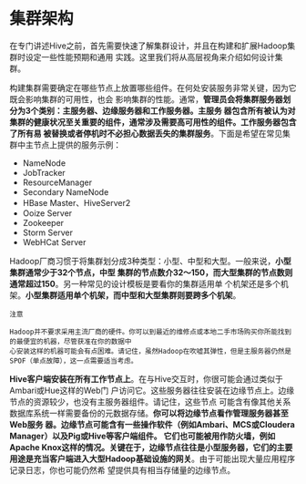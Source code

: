 集群架构
===================================================================================
在专门讲述Hive之前，首先需要快速了解集群设计，并且在构建和扩展Hadoop集群时设定一些性能预期和通用
实践。这里我们将从高层视角来介绍如何设计集群。

构建集群需要确定在哪些节点上放置哪些组件。在何处安装服务非常关键，因为它既会影响集群的可用性，也会
影响集群的性能。通常，**管理员会将集群服务器划分为3个类别：主服务器、边缘服务器和工作服务器。主服务
器包含所有被认为对集群的健康状况至关重要的组件，通常涉及需要高可用性的组件。工作服务器包含了所有易
被替换或者停机时不必担心数据丢失的集群服务**。下面是希望在常见集群中主节点上提供的服务示例：
+ NameNode
+ JobTracker 
+ ResourceManager
+ Secondary NameNode
+ HBase Master、HiveServer2
+ Ooize Server 
+ Zookeeper 
+ Storm Server 
+ WebHCat Server 

Hadoop厂商习惯于将集群划分成3种类型：小型、中型和大型。一般来说，**小型集群通常少于32个节点，中型
集群的节点数介32～150，而大型集群的节点数则通常超过150**。另一种常见的设计模板是要看你的集群适用单
个机架还是多个机架。**小型集群适用单个机架，而中型和大型集群则要跨多个机架**。
```
注意

Hadoop并不要求采用主流厂商的硬件。你可以到最近的维修点或本地二手市场购买你所能找到的最便宜的机器，尽管获准在你的数据中
心安装这样的机器可能会有点困难。请记住，虽然Hadoop在吹嘘其弹性，但是主服务器仍然是SPOF（单点故障），这一点需要适当考虑。
```
**Hive客户端安装在所有工作节点上**。在与Hive交互时，你很可能会通过类似于Ambari或Hue这样的Web门
户访问它。这些服务器往往安装在边缘节点上。边缘节点的资源较少，也没有主服务器组件。请记住，这些节点
可能含有像其他关系数据库系统一样需要备份的元数据存储。**你可以将边缘节点看作管理服务器甚至Web服务
器。边缘节点可能含有一些操作软件（例如Ambari、MCS或Cloudera Manager）以及Pig或Hive等客户端组件。
它们也可能被用作防火墙，例如Apache Knox这样的情况。关键在于，边缘节点往往是小型服务器，它们的主要
用途是充当客户端进入大型Hadoop基础设施的网关**。由于可能出现大量应用程序记录日志，你也可能仍然希
望提供具有相当存储量的边缘节点。






